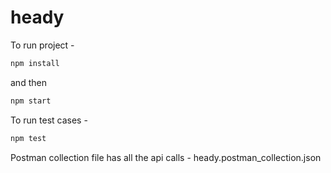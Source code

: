 # heady
To run project - 
```bash
npm install
```
and then 
```bash
npm start
```

To run test cases -
```bash
npm test
```

Postman collection file has all the api calls - heady.postman_collection.json
